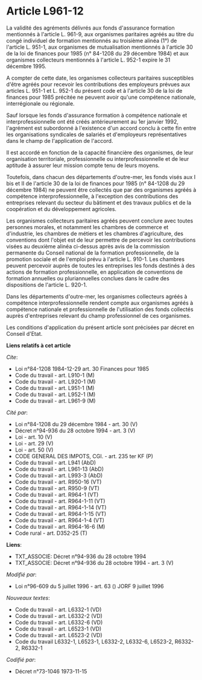 # Article L961-12

La validité des agréments délivrés aux fonds d'assurance formation mentionnés à l'article L. 961-9, aux organismes paritaires
agréés au titre du congé individuel de formation mentionnés au troisième alinéa (1°) de l'article L. 951-1, aux organismes de
mutualisation mentionnés à l'article 30 de la loi de finances pour 1985 (n° 84-1208 du 29 décembre 1984) et aux organismes
collecteurs mentionnés à l'article L. 952-1 expire le 31 décembre 1995.

A compter de cette date, les organismes collecteurs paritaires susceptibles d'être agréés pour recevoir les contributions des
employeurs prévues aux articles L. 951-1 et L. 952-1 du présent code et à l'article 30 de la loi de finances pour 1985
précitée ne peuvent avoir qu'une compétence nationale, interrégionale ou régionale.

Sauf lorsque les fonds d'assurance formation à compétence nationale et interprofessionnelle ont été créés antérieurement au
1er janvier 1992, l'agrément est subordonné à l'existence d'un accord conclu à cette fin entre les organisations syndicales
de salariés et d'employeurs représentatives dans le champ de l'application de l'accord.

Il est accordé en fonction de la capacité financière des organismes, de leur organisation territoriale, professionnelle ou
interprofessionnelle et de leur aptitude à assurer leur mission compte tenu de leurs moyens.

Toutefois, dans chacun des départements d'outre-mer, les fonds visés aux I bis et II de l'article 30 de la loi de finances
pour 1985 (n° 84-1208 du 29 décembre 1984) ne peuvent être collectés que par des organismes agréés à compétence
interprofessionnelle, à l'exception des contributions des entreprises relevant du secteur du bâtiment et des travaux publics
et de la coopération et du développement agricoles.

Les organismes collecteurs paritaires agréés peuvent conclure avec toutes personnes morales, et notamment les chambres de
commerce et d'industrie, les chambres de métiers et les chambres d'agriculture, des conventions dont l'objet est de leur
permettre de percevoir les contributions visées au deuxième alinéa ci-dessus après avis de la commission permanente du
Conseil national de la formation professionnelle, de la promotion sociale et de l'emploi prévu à l'article L. 910-1. Les
chambres peuvent percevoir auprès de toutes les entreprises les fonds destinés à des actions de formation professionnelle, en
application de conventions de formation annuelles ou pluriannuelles conclues dans le cadre des dispositions de l'article L.
920-1.

Dans les départements d'outre-mer, les organismes collecteurs agréés à compétence interprofessionnelle rendent compte aux
organismes agréés à compétence nationale et professionnelle de l'utilisation des fonds collectés auprès d'entreprises
relevant du champ professionnel de ces organismes.

Les conditions d'application du présent article sont précisées par décret en Conseil d'Etat.

**Liens relatifs à cet article**

_Cite_:

  - Loi n°84-1208 1984-12-29 art. 30 Finances pour 1985
  - Code du travail - art. L910-1 (M)
  - Code du travail - art. L920-1 (M)
  - Code du travail - art. L951-1 (M)
  - Code du travail - art. L952-1 (M)
  - Code du travail - art. L961-9 (M)

_Cité par_:

  - Loi n°84-1208 du 29 décembre 1984 - art. 30 (V)
  - Décret n°94-936 du 28 octobre 1994 - art. 3 (V)
  - Loi - art. 10 (V)
  - Loi - art. 29 (V)
  - Loi - art. 50 (V)
  - CODE GENERAL DES IMPOTS, CGI. - art. 235 ter KF (P)
  - Code du travail - art. L941 (AbD)
  - Code du travail - art. L961-13 (AbD)
  - Code du travail - art. L993-3 (AbD)
  - Code du travail - art. R950-16 (VT)
  - Code du travail - art. R950-9 (VT)
  - Code du travail - art. R964-1 (VT)
  - Code du travail - art. R964-1-11 (VT)
  - Code du travail - art. R964-1-14 (VT)
  - Code du travail - art. R964-1-15 (VT)
  - Code du travail - art. R964-1-4 (VT)
  - Code du travail - art. R964-16-6 (M)
  - Code rural - art. D352-25 (T)

**Liens**:

  - TXT_ASSOCIE: Décret n°94-936 du 28 octobre 1994
  - TXT_ASSOCIE: Décret n°94-936 du 28 octobre 1994 - art. 3 (V)

_Modifié par_:

  - Loi n°96-609 du 5 juillet 1996 - art. 63 () JORF 9 juillet 1996

_Nouveaux textes_:

  - Code du travail - art. L6332-1 (VD)
  - Code du travail - art. L6332-2 (VD)
  - Code du travail - art. L6332-6 (VD)
  - Code du travail - art. L6523-1 (VD)
  - Code du travail - art. L6523-2 (VD)
  - Code du travail L6332-1, L6523-1, L6332-2, L6332-6, L6523-2, R6332-2, R6332-1

_Codifié par_:

  - Décret n°73-1046 1973-11-15
